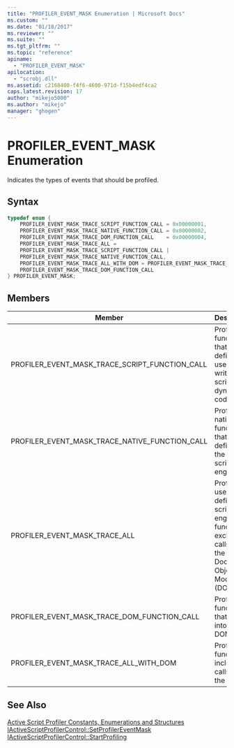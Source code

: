 ```yaml
---
title: "PROFILER_EVENT_MASK Enumeration | Microsoft Docs"
ms.custom: ""
ms.date: "01/18/2017"
ms.reviewer: ""
ms.suite: ""
ms.tgt_pltfrm: ""
ms.topic: "reference"
apiname:
  - "PROFILER_EVENT_MASK"
apilocation:
  - "scrobj.dll"
ms.assetid: c2168408-f4f6-4600-971d-f15b4edf4ca2
caps.latest.revision: 17
author: "mikejo5000"
ms.author: "mikejo"
manager: "ghogen"
---
```

# PROFILER_EVENT_MASK Enumeration
Indicates the types of events that should be profiled.

## Syntax

```cpp
typedef enum {
    PROFILER_EVENT_MASK_TRACE_SCRIPT_FUNCTION_CALL = 0x00000001,
    PROFILER_EVENT_MASK_TRACE_NATIVE_FUNCTION_CALL = 0x00000002,
    PROFILER_EVENT_MASK_TRACE_DOM_FUNCTION_CALL    = 0x00000004,
    PROFILER_EVENT_MASK_TRACE_ALL =
    PROFILER_EVENT_MASK_TRACE_SCRIPT_FUNCTION_CALL |
    PROFILER_EVENT_MASK_TRACE_NATIVE_FUNCTION_CALL,
    PROFILER_EVENT_MASK_TRACE_ALL_WITH_DOM = PROFILER_EVENT_MASK_TRACE_ALL |
    PROFILER_EVENT_MASK_TRACE_DOM_FUNCTION_CALL
} PROFILER_EVENT_MASK;
```

## Members

|Member|Description|
|------------|-----------------|
|PROFILER_EVENT_MASK_TRACE_SCRIPT_FUNCTION_CALL|Profiles functions that are defined in user-written script and dynamic code.|
|PROFILER_EVENT_MASK_TRACE_NATIVE_FUNCTION_CALL|Profiles native functions that are defined by the scripting engine.|
|PROFILER_EVENT_MASK_TRACE_ALL|Profiles all user-defined and scripting engine functions, excluding calls into the Document Object Model (DOM).|
|PROFILER_EVENT_MASK_TRACE_DOM_FUNCTION_CALL|Profiles functions that call into the DOM.|
|PROFILER_EVENT_MASK_TRACE_ALL_WITH_DOM|Profiles all functions, including calls into the DOM.|

## See Also
 [Active Script Profiler Constants, Enumerations and Structures](../../winscript/reference/active-script-profiler-constants-enumerations-and-structures.md)
 [IActiveScriptProfilerControl::SetProfilerEventMask](../../winscript/reference/iactivescriptprofilercontrol-setprofilereventmask.md)
 [IActiveScriptProfilerControl::StartProfiling](../../winscript/reference/iactivescriptprofilercontrol-startprofiling.md)